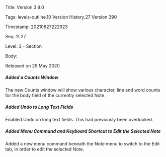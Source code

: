 Title:  Version 3.9.0

Tags:   levels-outline.10 Version History.27 Version 390

Timestamp: 20210627222923

Seq:    11.27

Level:  3 - Section

Body: 

Released on 29 May 2020
 
##### Added a Counts Window

The new Counts window will show various character, line and word counts for the body field of the currently selected Note. 

 
##### Added Undo to Long Text Fields

Enabled Undo on long text fields. This had previously been overlooked. 

 
##### Added Menu Command and Keyboard Shortcut to Edit the Selected Note

Added a new menu command beneath the Note menu to switch to the Edit tab, in order to edit the selected Note.
